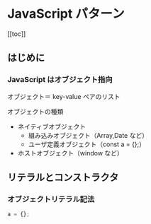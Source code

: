 # JavaScript パターン

[[toc]]

## はじめに

### JavaScript はオブジェクト指向

オブジェクト＝ key-value ペアのリスト

オブジェクトの種類

- ネイティブオブジェクト
  - 組み込みオブジェクト（Array,Date など）
  - ユーザ定義オブジェクト（const a = {};）
- ホストオブジェクト（window など）

## リテラルとコンストラクタ

### オブジェクトリテラル記法

```js
a = {};
```
